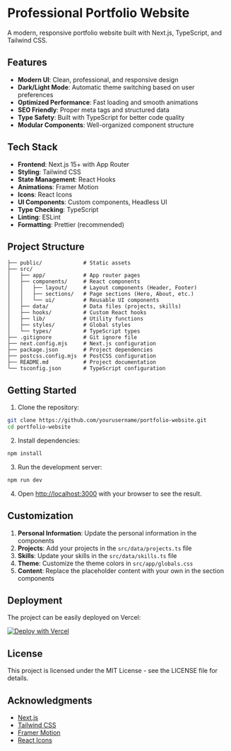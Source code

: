 # Professional Portfolio Website

A modern, responsive portfolio website built with Next.js, TypeScript, and Tailwind CSS.

## Features

- **Modern UI**: Clean, professional, and responsive design
- **Dark/Light Mode**: Automatic theme switching based on user preferences
- **Optimized Performance**: Fast loading and smooth animations
- **SEO Friendly**: Proper meta tags and structured data
- **Type Safety**: Built with TypeScript for better code quality
- **Modular Components**: Well-organized component structure

## Tech Stack

- **Frontend**: Next.js 15+ with App Router
- **Styling**: Tailwind CSS
- **State Management**: React Hooks
- **Animations**: Framer Motion
- **Icons**: React Icons
- **UI Components**: Custom components, Headless UI
- **Type Checking**: TypeScript
- **Linting**: ESLint
- **Formatting**: Prettier (recommended)

## Project Structure

```
├── public/             # Static assets
├── src/
│   ├── app/            # App router pages
│   ├── components/     # React components
│   │   ├── layout/     # Layout components (Header, Footer)
│   │   ├── sections/   # Page sections (Hero, About, etc.)
│   │   └── ui/         # Reusable UI components
│   ├── data/           # Data files (projects, skills)
│   ├── hooks/          # Custom React hooks
│   ├── lib/            # Utility functions
│   ├── styles/         # Global styles
│   └── types/          # TypeScript types
├── .gitignore          # Git ignore file
├── next.config.mjs     # Next.js configuration
├── package.json        # Project dependencies
├── postcss.config.mjs  # PostCSS configuration
├── README.md           # Project documentation
└── tsconfig.json       # TypeScript configuration
```

## Getting Started

1. Clone the repository:
```bash
git clone https://github.com/yourusername/portfolio-website.git
cd portfolio-website
```

2. Install dependencies:
```bash
npm install
```

3. Run the development server:
```bash
npm run dev
```

4. Open [http://localhost:3000](http://localhost:3000) with your browser to see the result.

## Customization

1. **Personal Information**: Update the personal information in the components
2. **Projects**: Add your projects in the `src/data/projects.ts` file
3. **Skills**: Update your skills in the `src/data/skills.ts` file
4. **Theme**: Customize the theme colors in `src/app/globals.css`
5. **Content**: Replace the placeholder content with your own in the section components

## Deployment

The project can be easily deployed on Vercel:

[![Deploy with Vercel](https://vercel.com/button)](https://vercel.com/new/clone?repository-url=https%3A%2F%2Fgithub.com%2Fyourusername%2Fportfolio-website)

## License

This project is licensed under the MIT License - see the LICENSE file for details.

## Acknowledgments

- [Next.js](https://nextjs.org/)
- [Tailwind CSS](https://tailwindcss.com/)
- [Framer Motion](https://www.framer.com/motion/)
- [React Icons](https://react-icons.github.io/react-icons/)
